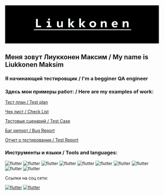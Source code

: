 ![Header](https://github.com/Tokehos/Tokehos/blob/main/assets/logo_nrw.bmp)

## Меня зовут Лиукконен Максим / My name is Liukkonen Maksim
### Я начинающий тестировщик / I'm a begginer QA engineer

### Здесь мои примеры работ: / Here are my examples of work:
[Тест план / Test plan](https://github.com/Tokehos/Test-plan)

[Чек лист / Check List](https://github.com/Tokehos/Check-list) 

[Тестовые сценарий / Test Case](https://github.com/Tokehos/Test-Case) 

[Баг репорт / Bug Report](https://github.com/Tokehos/Bug-report) 

[Отчет о тестировании / Test Report](https://github.com/Tokehos/Test-report)



### Инструменты и языки / Tools and languages:
![flutter](https://img.shields.io/badge/Postman-1F1E1F?style=for-the-badge&logo=postman)
![flutter](https://img.shields.io/badge/JMeter-1F1E1F?style=for-the-badge&logo=jmerer) 
![flutter](https://img.shields.io/badge/DevTools-1F1E1F?style=for-the-badge&logo=devtools) 
![flutter](https://img.shields.io/badge/Jira-1F1E1F?style=for-the-badge&logo=jira) 
![flutter](https://img.shields.io/badge/Swagger-1F1E1F?style=for-the-badge&logo=swagger) 
![flutter](https://img.shields.io/badge/MySQL-1F1E1F?style=for-the-badge&logo=MySQL)
![flutter](https://img.shields.io/badge/Git-1F1E1F?style=for-the-badge&logo=Git) 
![flutter](https://img.shields.io/badge/JAVA-1F1E1F?style=for-the-badge&logo=java)   
![flutter](https://img.shields.io/badge/GitHub-1F1E1F?style=for-the-badge&logo=github)
![flutter](https://img.shields.io/badge/Genymotion-1F1E1F?style=for-the-badge&logo=genymotion) 

Ссылки на соц сети:

[![flutter](https://img.shields.io/badge/Telegram-1F1E1F?style=for-the-badge&logo=telegram)](https://t.me/tokehos)   [![flutter](https://img.shields.io/badge/linkedin-1F1E1F?style=for-the-badge&logo=linkedin)](https://www.linkedin.com/mwlite/in/максим-лиукконен-785242250)  
